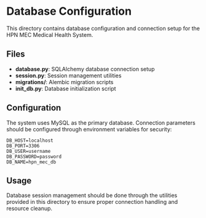 # Database Configuration

This directory contains database configuration and connection setup for the HPN MEC Medical Health System.

## Files

- **database.py**: SQLAlchemy database connection setup
- **session.py**: Session management utilities
- **migrations/**: Alembic migration scripts
- **init_db.py**: Database initialization script

## Configuration

The system uses MySQL as the primary database. Connection parameters should be configured through environment variables for security:

```
DB_HOST=localhost
DB_PORT=3306
DB_USER=username
DB_PASSWORD=password
DB_NAME=hpn_mec_db
```

## Usage

Database session management should be done through the utilities provided in this directory to ensure proper connection handling and resource cleanup. 